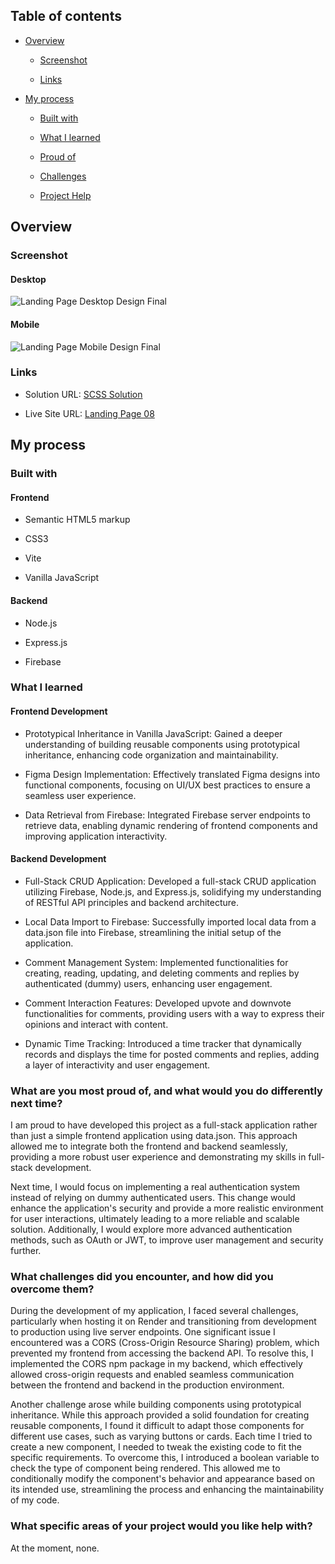 ## Table of contents

- [Overview](#overview)

  - [Screenshot](#screenshot)

  - [Links](#links)

- [My process](#my-process)

  - [Built with](#built-with)

  - [What I learned](#what-i-learned)

  - [Proud of](#What-are-you-most-proud-of-and-what-would-you-do-differently-next-time)

  - [Challenges](#What-challenges-did-you-encounter-and-how-did-you-overcome-them)

  - [Project Help](#What-specific-areas-of-your-project-would-you-like-help-with)

## Overview

### Screenshot

#### Desktop

![Landing Page Desktop Design Final ](/Landing%20Page%2008/client/public/design/desktop-preview.jpg)


#### Mobile


![Landing Page Mobile Design Final ](/Landing%20Page%2008/client/public/design/mobile-design.jpg)



### Links

- Solution URL: [SCSS Solution](https://github.com/FengDenny/Frontend-Mentor-Challenges/blob/main/Landing%20Page%2008/client/style.css)

- Live Site URL: [Landing Page 08 ](https://commenteer.netlify.app/)

## My process

### Built with

#### Frontend

- Semantic HTML5 markup

- CSS3

- Vite

- Vanilla JavaScript


#### Backend

- Node.js

- Express.js

- Firebase


### What I learned

#### Frontend Development

- Prototypical Inheritance in Vanilla JavaScript: Gained a deeper understanding of building reusable components using prototypical inheritance, enhancing code organization and maintainability.

- Figma Design Implementation: Effectively translated Figma designs into functional components, focusing on UI/UX best practices to ensure a seamless user experience.

- Data Retrieval from Firebase: Integrated Firebase server endpoints to retrieve data, enabling dynamic rendering of frontend components and improving application interactivity.

#### Backend Development

- Full-Stack CRUD Application: Developed a full-stack CRUD application utilizing Firebase, Node.js, and Express.js, solidifying my understanding of RESTful API principles and backend architecture.

- Local Data Import to Firebase: Successfully imported local data from a data.json file into Firebase, streamlining the initial setup of the application.

- Comment Management System: Implemented functionalities for creating, reading, updating, and deleting comments and replies by authenticated (dummy) users, enhancing user engagement.

- Comment Interaction Features: Developed upvote and downvote functionalities for comments, providing users with a way to express their opinions and interact with content.

- Dynamic Time Tracking: Introduced a time tracker that dynamically records and displays the time for posted comments and replies, adding a layer of interactivity and user engagement.

### What are you most proud of, and what would you do differently next time?

I am proud to have developed this project as a full-stack application rather than just a simple frontend application using data.json. This approach allowed me to integrate both the frontend and backend seamlessly, providing a more robust user experience and demonstrating my skills in full-stack development.

Next time, I would focus on implementing a real authentication system instead of relying on dummy authenticated users. This change would enhance the application's security and provide a more realistic environment for user interactions, ultimately leading to a more reliable and scalable solution. Additionally, I would explore more advanced authentication methods, such as OAuth or JWT, to improve user management and security further.


### What challenges did you encounter, and how did you overcome them?

During the development of my application, I faced several challenges, particularly when hosting it on Render and transitioning from development to production using live server endpoints. One significant issue I encountered was a CORS (Cross-Origin Resource Sharing) problem, which prevented my frontend from accessing the backend API. To resolve this, I implemented the CORS npm package in my backend, which effectively allowed cross-origin requests and enabled seamless communication between the frontend and backend in the production environment.

Another challenge arose while building components using prototypical inheritance. While this approach provided a solid foundation for creating reusable components, I found it difficult to adapt those components for different use cases, such as varying buttons or cards. Each time I tried to create a new component, I needed to tweak the existing code to fit the specific requirements. To overcome this, I introduced a boolean variable to check the type of component being rendered. This allowed me to conditionally modify the component's behavior and appearance based on its intended use, streamlining the process and enhancing the maintainability of my code.


### What specific areas of your project would you like help with?
At the moment, none.
